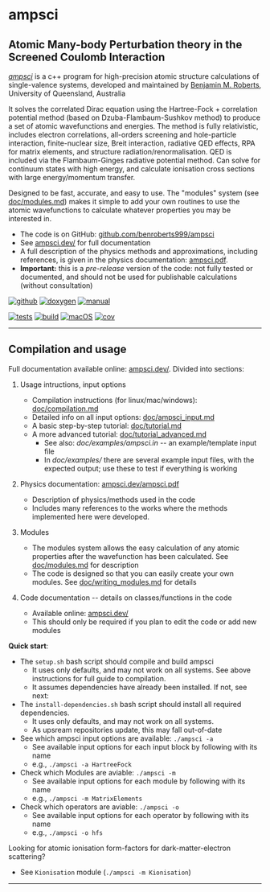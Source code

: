 # ampsci

## Atomic Many-body Perturbation theory in the Screened Coulomb Interaction

[_ampsci_](https://ampsci.dev/)
is a c++ program for high-precision atomic structure calculations of single-valence systems, developed and maintained by [Benjamin M. Roberts](https://broberts.io/), University of Queensland, Australia

It solves the correlated Dirac equation using the Hartree-Fock + correlation potential method (based on Dzuba-Flambaum-Sushkov method) to produce a set of atomic wavefunctions and energies.
The method is fully relativistic, includes electron correlations, all-orders screening and hole-particle interaction, finite-nuclear size, Breit interaction, radiative QED effects, RPA for matrix elements, and structure radiation/renormalisation.
QED is included via the Flambaum-Ginges radiative potential method.
Can solve for continuum states with high energy, and calculate ionisation cross sections with large energy/momentum transfer.

Designed to be fast, accurate, and easy to use.
The "modules" system (see [doc/modules.md](doc/modules.md)) makes it simple to add your own routines to use the atomic wavefunctions to calculate whatever properties you may be interested in.

* The code is on GitHub: [github.com/benroberts999/ampsci](https://github.com/benroberts999/ampsci)
* See [ampsci.dev/](https://ampsci.dev/) for full documentation
* A full description of the physics methods and approximations, including references,
is given in the physics documentation: [ampsci.pdf][man-url].
* **Important:** this is a _pre-release_ version of the code: not fully tested or documented, and should not be used for publishable calculations (without consultation)

[![github][github-badge]](https://github.com/benroberts999/ampsci)
[![doxygen][doxygen-badge]][docs-url]
[![manual][manual-badge]][man-url]

[![tests][tests-badge]][tests-url]
[![build][build-badge]][build-url]
[![macOS][macOS-badge]][macOS-url]
[![cov][cov-badge]][cov-url]

--------------------------------------------------------------------------------

## Compilation and usage

Full documentation available online: [ampsci.dev/](https://ampsci.dev/).
Divided into sections:

 1. Usage intructions, input options
    * Compilation instructions (for linux/mac/windows): [doc/compilation.md](doc/compilation.md)
    * Detailed info on all input options: [doc/ampsci_input.md](doc/ampsci_input.md)
    * A basic step-by-step tutorial: [doc/tutorial.md](doc/tutorial.md)
    * A more advanced tutorial: [doc/tutorial_advanced.md](doc/tutorial_advanced.md)
      * See also: _doc/examples/ampsci.in_ -- an example/template input file
      * In _doc/examples/_ there are several example input files, with the expected output; use these to test if everything is working

 2. Physics documentation: [ampsci.dev/ampsci.pdf](https://ampsci.dev/ampsci.pdf)
    * Description of physics/methods used in the code
    * Includes many references to the works where the methods implemented here were developed.

 3. Modules
    * The modules system allows the easy calculation of any atomic properties after the wavefunction has been calculated. See [doc/modules.md](doc/modules.md) for description
    * The code is designed so that you can easily create your own modules. See [doc/writing_modules.md](doc/writing_modules.md) for details

 4. Code documentation -- details on classes/functions in the code
    * Available online: [ampsci.dev/](https://ampsci.dev/)
    * This should only be required if you plan to edit the code or add new modules

**Quick start**:

* The `setup.sh` bash script should compile and build ampsci
  * It uses only defaults, and may not work on all systems.
    See above instructions for full guide to compilation.
  * It assumes dependencies have already been installed. If not, see next:
* The `install-dependencies.sh` bash script should install all required dependencies.
  * It uses only defaults, and may not work on all systems.
  * As upsream repositories update, this may fall out-of-date
* See which ampsci input options are available: `./ampsci -a`
  * See available input options for each input block by following with its name
  * e.g., `./ampsci -a HartreeFock`
* Check which Modules are aviable: `./ampsci -m`
  * See available input options for each module by following with its name
  * e.g., `./ampsci -m MatrixElements`
* Check which operators are aviable: `./ampsci -o`
  * See available input options for each operator by following with its name
  * e.g., `./ampsci -o hfs`

Looking for atomic ionisation form-factors for dark-matter-electron scattering?

* See `Kionisation` module (`./ampsci -m Kionisation`)

--------------------------------------------------------------------------------

[tests-badge]: https://github.com/benroberts999/ampsci/actions/workflows/tests.yml/badge.svg
[tests-url]: https://github.com/benroberts999/ampsci/actions/workflows/tests.yml
[build-badge]: https://github.com/benroberts999/ampsci/actions/workflows/build.yml/badge.svg
[build-url]: https://github.com/benroberts999/ampsci/actions/workflows/build.yml
[macOS-badge]: https://github.com/benroberts999/ampsci/actions/workflows/macOS.yml/badge.svg
[macOS-url]: https://github.com/benroberts999/ampsci/actions/workflows/macOS.yml
[doxygen-badge]: https://img.shields.io/badge/code%20docs-ampsci.dev/-blue
[docs-url]: https://ampsci.dev/
[manual-badge]: https://img.shields.io/badge/physics%20docs-ampsci.pdf-blue
[man-url]: https://ampsci.dev/ampsci.pdf
[cov-badge]: https://codecov.io/gh/benroberts999/ampsci/branch/main/graph/badge.svg?token=3M5MH5QXLL
[cov-url]: https://codecov.io/gh/benroberts999/ampsci
[c++-badge]: https://img.shields.io/badge/c++-17-blue
[github-badge]: https://img.shields.io/badge/Code%20available:-GitHub-blueviolet?style=flat&logo=github&logoColor=white

[tests-badge-v2]: tests-badge.svg
[build-badge-v2]: build-badge.svg
[macOS-badge-v2]: macOS-badge.svg
[cov-badge-v2]: cov-badge.svg
